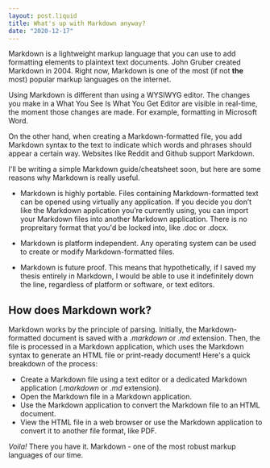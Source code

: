 ```yaml
---
layout: post.liquid
title: What's up with Markdown anyway?
date: "2020-12-17"
---
```


Markdown is a lightweight markup language that you can use to add formatting elements to plaintext text documents. John Gruber created Markdown in 2004. Right now, Markdown is one of the most (if not **the** most) popular markup languages on the internet.

Using Markdown is different than using a WYSIWYG editor. The changes you make in a What You See Is What You Get Editor are visible in real-time, the moment those changes are made. For example, formatting in Microsoft Word.

On the other hand, when creating a Markdown-formatted file, you add Markdown syntax to the text to indicate which words and phrases should appear a certain way. Websites like Reddit and Github support Markdown.

I'll be writing a simple Markdown guide/cheatsheet soon, but here are some reasons why Markdown is really useful.



* Markdown is highly portable. Files containing Markdown-formatted text can be opened using virtually any application. If you decide you don’t like the Markdown application you’re currently using, you can import your Markdown files into another Markdown application. There is no propreitary format that you'd be locked into, like .doc or .docx.

* Markdown is platform independent. Any operating system can be used to create or modify Markdown-formatted files.

* Markdown is future proof. This means that hypothetically, if I saved my thesis entirely in Markdown, I would be able to use it indefinitely down the line, regardless of platform or software, or text editors.

## How does Markdown work?

Markdown works by the principle of parsing. Initially, the Markdown-formatted document is saved with a *.markdown* or *.md* extension.
Then, the file is processed in a Markdown application, which uses the Markdown syntax to generate an HTML file or print-ready document! Here's a quick breakdown of the process: 
    
* Create a Markdown file using a text editor or a dedicated Markdown application (*.markdown* or *.md* extension). 
* Open the Markdown file in a Markdown application.
* Use the Markdown application to convert the Markdown file to an HTML document.
* View the HTML file in a web browser or use the Markdown application to convert it to another file format, like PDF.

*Voila!* There you have it. Markdown - one of the most robust markup languages of our time.